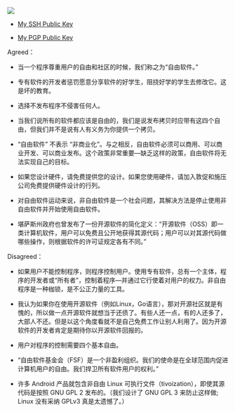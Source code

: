 
![](https://komarev.com/ghpvc/?username=SekiBetu)

- [My SSH Public Key](https://github.com/SekiBetu.keys)

- [My PGP Public Key](https://github.com/SekiBetu.gpg)

Agreed：

- 当一个程序尊重用户的自由和社区的时候，我们称之为“自由软件。”

- 专有软件的开发者惩罚愿意分享软件的好学生，阻挠好学的学生去修改它。这是坏的教育。

- 选择不发布程序不侵害任何人。

- 当我们说所有的软件都应该是自由的，我们是说发布拷贝时应带有这四个自由，但我们并不是说有人有义务为你提供一个拷贝。

- “自由软件” 不表示 “非商业化”。与之相反，自由软件必须可以商用、可以商业开发、可以商业发布。这个政策非常重要—缺乏这样的政策，自由软件将无法实现自己的目标。

- 如果您设计硬件，请免费提供您的设计。如果您使用硬件，请加入敦促和施压公司免费提供硬件设计的行列。

- 对自由软件运动来说，非自由软件是一个社会问题，其解决方法是停止使用非自由软件并开始使用自由软件。

- 堪萨斯州政府也曾发布了一份开源软件的简化定义：“开源软件（OSS）即一类计算机软件，用户可以免费且公开地获得其源代码；用户可以对其源代码做哪些操作，则根据软件的许可证规定各有不同。”

Disagreed：

- 如果用户不能控制程序，则程序控制用户。使用专有软件，总有一个主体，程序的开发者或“所有者”，控制着程序—并通过它行使着对用户的权力。非自由程序是一种枷锁，是不公正力量的工具。

- 我认为如果你在使用开源软件（例如Linux，Go语言），那对开源社区就是有愧的，所以做一点开源软件就想当于还债了。有些人还一点，有的人还多了，大部人不还。但是以这个角度看就不是自己免费工作让别人利用了。因为开源软件的开发者肯定是期待你以开源软件回报的。

- 用户对程序的控制需要四个基本自由。

- “自由软件基金会（FSF）是一个非盈利组织。我们的使命是在全球范围内促进计算机用户的自由。我们捍卫所有软件用户的权利。”

- 许多 Android 产品就包含非自由 Linux 可执行文件（tivoization），即使其源代码是按照 GNU GPL 2 发布的。（我们设计了 GNU GPL 3 来防止这样做; Linux 没有采纳 GPLv3 真是太遗憾了。）
